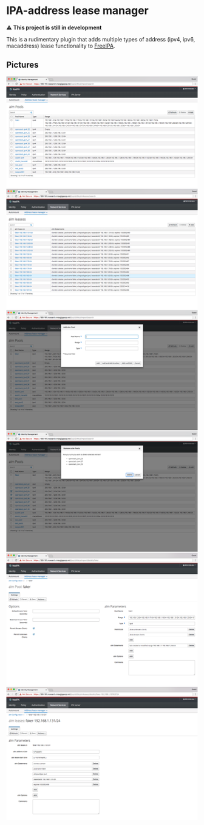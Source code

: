 # IPA-address lease manager

:warning: **This project is still in development**

This is a rudimentary plugin that adds multiple types of address (ipv4, ipv6, macaddress) lease functionality to [FreeIPA](http://www.freeipa.org).

## Pictures

![img](https://github.com/Johnlovescoding/freeipa_automation_plugins/blob/master/UI1.png)
![img](https://github.com/Johnlovescoding/freeipa_automation_plugins/blob/master/UI2.png)
![img](https://github.com/Johnlovescoding/freeipa_automation_plugins/blob/master/UI3.png)
![img](https://github.com/Johnlovescoding/freeipa_automation_plugins/blob/master/UI4.png)
![img](https://github.com/Johnlovescoding/freeipa_automation_plugins/blob/master/UI5.png)
![img](https://github.com/Johnlovescoding/freeipa_automation_plugins/blob/master/UI6.png)
